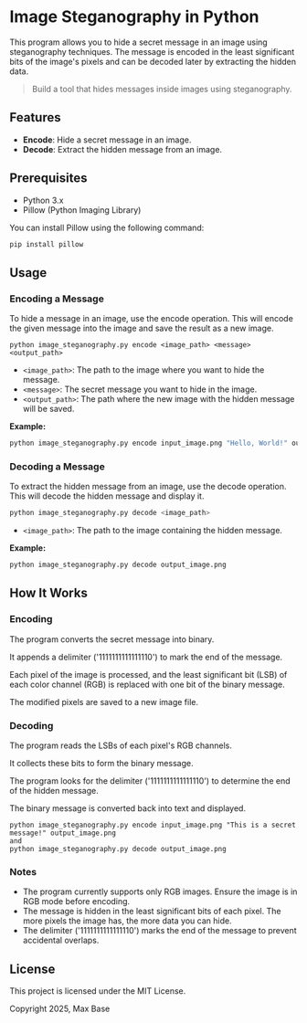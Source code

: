 # Image Steganography in Python

This program allows you to hide a secret message in an image using steganography techniques. The message is encoded in the least significant bits of the image's pixels and can be decoded later by extracting the hidden data.

> Build a tool that hides messages inside images using steganography.
  
## Features

- **Encode**: Hide a secret message in an image.
- **Decode**: Extract the hidden message from an image.

## Prerequisites

- Python 3.x
- Pillow (Python Imaging Library)

You can install Pillow using the following command:

```bash
pip install pillow
```

## Usage

### Encoding a Message

To hide a message in an image, use the encode operation. This will encode the given message into the image and save the result as a new image.

```
python image_steganography.py encode <image_path> <message> <output_path>
```

- `<image_path>`: The path to the image where you want to hide the message.
- `<message>`: The secret message you want to hide in the image.
- `<output_path>`: The path where the new image with the hidden message will be saved.

**Example:**

```bash
python image_steganography.py encode input_image.png "Hello, World!" output_image.png
```

### Decoding a Message

To extract the hidden message from an image, use the decode operation. This will decode the hidden message and display it.

```bash
python image_steganography.py decode <image_path>
```

- `<image_path>`: The path to the image containing the hidden message.

**Example:**

```bash
python image_steganography.py decode output_image.png
```

## How It Works

### Encoding

The program converts the secret message into binary.

It appends a delimiter ('1111111111111110') to mark the end of the message.

Each pixel of the image is processed, and the least significant bit (LSB) of each color channel (RGB) is replaced with one bit of the binary message.

The modified pixels are saved to a new image file.

### Decoding

The program reads the LSBs of each pixel's RGB channels.

It collects these bits to form the binary message.

The program looks for the delimiter ('1111111111111110') to determine the end of the hidden message.

The binary message is converted back into text and displayed.

```
python image_steganography.py encode input_image.png "This is a secret message!" output_image.png
and
python image_steganography.py decode output_image.png
```

### Notes

- The program currently supports only RGB images. Ensure the image is in RGB mode before encoding.
- The message is hidden in the least significant bits of each pixel. The more pixels the image has, the more data you can hide.
- The delimiter ('1111111111111110') marks the end of the message to prevent accidental overlaps.

## License

This project is licensed under the MIT License.

Copyright 2025, Max Base
